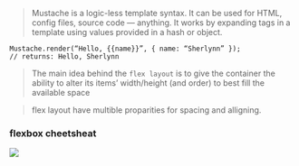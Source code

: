 > Mustache is a logic-less template syntax. It can be used for HTML, config files, source code — anything. It works by expanding tags in a template using values provided in a hash or object.

~~~~
Mustache.render(“Hello, {{name}}”, { name: “Sherlynn” });
// returns: Hello, Sherlynn
~~~~


> The main idea behind the `flex layout` is to give the container the ability to alter its items’ width/height (and order) to best fill the available space

> flex layout have multible proparities for spacing and alligning.

### flexbox cheetsheat

![](https://i.pinimg.com/originals/a5/90/62/a59062ab99d5a1f6242a54cbeed85e7e.png)